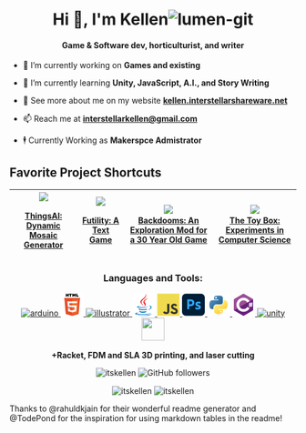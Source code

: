 <h1 align="center">Hi 👋, I'm Kellen<img src="https://img.shields.io/badge/they-them-ff69b4" alt="lumen-git" /></h1>
<h4 align="center">Game & Software dev, horticulturist, and writer</h4>

- 🔭 I’m currently working on **Games and existing**

- 🌱 I’m currently learning **Unity, JavaScript, A.I., and Story Writing**

- 📄 See more about me on my website <a href="https://kellen.interstellarshareware.net">**kellen.interstellarshareware.net**</a>

- 📫 Reach me at **interstellarkellen@gmail.com**

- 🕴️ Currently Working as **Makerspce Admistrator**

## Favorite Project Shortcuts
| <a href="https://github.com/Lumen-git/ThingsAI"><img src="thingsai.png"><br><p>ThingsAI: Dynamic Mosaic Generator</p></a> | <a href="https://interstellarshareware.net/games/futility/"><img src="futility.png"><br><p style="font-size:px;">Futility: A Text Game</p></a> | <a href="https://www.moddb.com/mods/backdooms"><img src="backdooms.png"><br>Backdooms: An Exploration Mod for a 30 Year Old Game</a> | <a href="https://github.com/Lumen-git/TheToyBox"><img src="toybox.PNG"><br>The Toy Box: Experiments in Computer Science</a> |
|:---:|:---:|:---:|:---:|

<h3 align="center">Languages and Tools:</h3>
<p align="center"> <a href="https://www.arduino.cc/" target="_blank" rel="noreferrer"> <img src="https://cdn.worldvectorlogo.com/logos/arduino-1.svg" alt="arduino" width="40" height="40"/> </a> <a href="https://www.w3.org/html/" target="_blank" rel="noreferrer"> <img src="https://raw.githubusercontent.com/devicons/devicon/master/icons/html5/html5-original-wordmark.svg" alt="html5" width="40" height="40"/> </a> <a href="https://www.adobe.com/in/products/illustrator.html" target="_blank" rel="noreferrer"> <img src="https://www.vectorlogo.zone/logos/adobe_illustrator/adobe_illustrator-icon.svg" alt="illustrator" width="40" height="40"/> </a> <a href="https://www.java.com" target="_blank" rel="noreferrer"> <img src="https://raw.githubusercontent.com/devicons/devicon/master/icons/java/java-original.svg" alt="java" width="40" height="40"/> </a> <a href="https://developer.mozilla.org/en-US/docs/Web/JavaScript" target="_blank" rel="noreferrer"> <img src="https://raw.githubusercontent.com/devicons/devicon/master/icons/javascript/javascript-original.svg" alt="javascript" width="40" height="40"/> </a> <a href="https://www.photoshop.com/en" target="_blank" rel="noreferrer"> <img src="https://raw.githubusercontent.com/devicons/devicon/master/icons/photoshop/photoshop-original.svg" alt="photoshop" width="40" height="40"/> </a> <a href="https://www.python.org" target="_blank" rel="noreferrer"> <img src="https://raw.githubusercontent.com/devicons/devicon/master/icons/python/python-original.svg" alt="python" width="40" height="40"/> </a> <a href="https://www.w3schools.com/cs/" target="_blank" rel="noreferrer"> <img src="https://raw.githubusercontent.com/devicons/devicon/master/icons/csharp/csharp-original.svg" alt="csharp" width="40" height="40"/> </a> <a href="https://unity.com/" target="_blank" rel="noreferrer"> <img src="https://www.vectorlogo.zone/logos/unity3d/unity3d-icon.svg" alt="unity" width="40" height="40"/> </a> <img src="https://cdn.jsdelivr.net/gh/devicons/devicon@latest/icons/p5js/p5js-original.svg" width="40" height="40" /></p>
<p align="center"><b>+Racket, FDM and SLA 3D printing, and laser cutting</b></p>

<p align="center"> <img src="https://komarev.com/ghpvc/?username=itskellen&label=Profile%20views&color=0e75b6&style=flat" alt="itskellen" /> <img alt="GitHub followers" src="https://img.shields.io/github/followers/itskellen"></p>

<p align="center"><img align="center" src="https://github-readme-stats.vercel.app/api/top-langs?username=itskellen&show_icons=true&locale=en&layout=compact" alt="itskellen" />&nbsp;<img align="center" src="https://github-readme-stats.vercel.app/api?username=itskellen&show_icons=true&locale=en" alt="itskellen" /></p>

Thanks to @rahuldkjain for their wonderful readme generator and @TodePond for the inspiration for using markdown tables in the readme!
